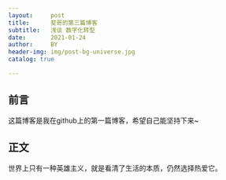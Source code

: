 ```yaml
---
layout:     post
title:      斐哥的第三篇博客
subtitle:   浅谈 数字化转型
date:       2021-01-24
author:     BY
header-img: img/post-bg-universe.jpg
catalog: true

---
```



## 前言

这篇博客是我在github上的第一篇博客，希望自己能坚持下来~


## 正文

世界上只有一种英雄主义，就是看清了生活的本质，仍然选择热爱它。



